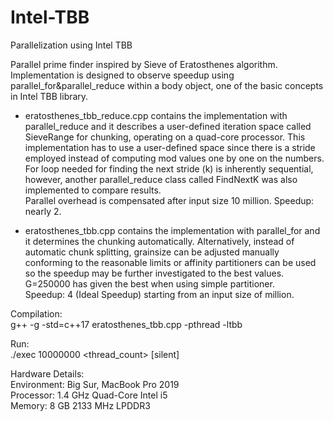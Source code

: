 # Intel-TBB
Parallelization using Intel TBB  <br />

Parallel prime finder inspired by Sieve of Eratosthenes algorithm.  <br />
Implementation is designed to observe speedup using parallel_for&parallel_reduce within a body object, one of the basic concepts in Intel TBB library.  <br />
- eratosthenes_tbb_reduce.cpp contains the implementation with parallel_reduce and it describes a user-defined iteration space called SieveRange for chunking, operating on a quad-core processor. This implementation has to use a user-defined space since there is a stride employed instead of computing mod values one by one on the numbers.  <br />
For loop needed for finding the next stride (k) is inherently sequential, however, another parallel_reduce class called FindNextK was also implemented to compare results. <br />
Parallel overhead is compensated after input size 10 million. Speedup: nearly 2. <br />

- eratosthenes_tbb.cpp contains the implementation with parallel_for and it determines the chunking automatically. Alternatively, instead of automatic chunk splitting, grainsize can be adjusted manually conforming to the reasonable limits or affinity partitioners can be used so the speedup may be further investigated to the best values. G=250000 has given the best when using simple partitioner. <br />
Speedup: 4 (Ideal Speedup) starting from an input size of million. <br />


Compilation: <br />
g++ -g -std=c++17 eratosthenes_tbb.cpp -pthread -ltbb <br />

Run:  <br />
./exec 10000000 <thread_count> [silent]  <br />

Hardware Details: <br />
Environment: Big Sur, MacBook Pro 2019  <br />
Processor: 1.4 GHz Quad-Core Intel i5  <br />
Memory: 8 GB 2133 MHz LPDDR3 <br />







